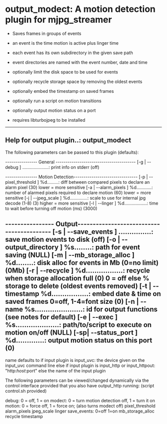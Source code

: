 
output_modect: A motion detection plugin for mjpg_streamer
==========================================================

   - Saves frames in groups of events
   - an event is the time motion is active plus linger time
   - each event has its own subdirectory in the given save path
   - event directories are named with the event number, date and time
   - optionally limit the disk space to be used for events
   - optionally recycle storage space by removing the oldest events
   - optionally embed the timestamp on saved frames
   - optionally run a script on motion transitions
   - optionally output motion status on a port

   - requires libturbojpeg to be installed

---------------------------------------------------------------
 Help for output plugin..: output_modect
 ---------------------------------------------------------------
 The following parameters can be passed to this plugin (defaults):

---------------- General ----------------------------------------
 [-g | --debug ] .....................: print info on stderr (off)

---------------- Motion Detection--------------------------------
 [-p | --pixel_threshold ] %d.........: diff between compared pixels to declare an alarm pixel (30)
                                         lower = more sensitive
 [-a | --alarm_pixels ] %d............: number of alarmed pixels required to declare motion (60)
                                         lower = more sensitive
 [-j | --jpeg_scale ] %d..............: scale to use for internal jpg decode (1-8) (3)
                                         higher = more sensitive
 [-l | --linger ] %d..................: time to wait before turning off motion (ms) (3000)

---------------- Output------------------------------------------
 [-s | --save_events ] ...............: save motion events to disk (off)
 [-o | --output_directory ] %s........: path for event saving (NULL)
 [-m | --mb_storage_alloc ] %d........: disk alloc for events in Mb (0=no limit) (0Mb)
 [-r | --recycle ] %d.................: recycle when storage allocation full (0)
                                         0 = off else % storage to delete (oldest events removed)
 [-t | --timestamp %d.................: embed date & time on saved frames 0=off, 1-4=font size (0)
 [-n | --name %s......................: id for output functions (see notes for default)
 [-e | --exec ] %s....................: path/to/script to execute on motion on/off (NULL)
 [-sp| --status_port ] %d.............: output motion status on this port (0)
 ------------------------------------------------------------------

name defaults to
   if input plugin is input_uvc: the device given on the input_uvc command line
   else if input plugin is input_http or input_httpout: "http:$host:$port"
   else the name of the input plugin

The following parameters can be viewed/changed dynamically via the control interface
provided that you also have output_http running: (script control.sh provided)

   debug: 0 = off, 1 = on
   modect: 0 = turn motion detection off, 1 = turn it on
   motion: 0 = force off, 1 = force on; (also turns modect off)
   pixel_threshold
   alarm_pixels
   jpeg_scale
   linger
   save_events: 0=off 1=on
   mb_storage_alloc
   recycle
   timestamp

